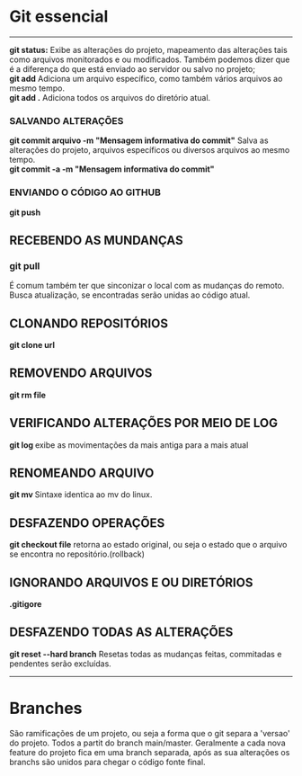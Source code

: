<h1>Git essencial</h1>
<hr>
<b>git status:</b> Exibe as alterações do projeto, mapeamento das alterações tais como arquivos monitorados e ou modificados. Também podemos dizer que é a diferença do que está enviado ao servidor ou salvo no projeto;
<br>
<b>git add</b> Adiciona um arquivo  específico, como também vários arquivos ao mesmo tempo.<br>
<b>git add .</b> Adiciona todos os arquivos do diretório atual.<br>
<h3>SALVANDO ALTERAÇÕES</h3>
<b>git commit arquivo -m "Mensagem informativa do commit"</b>  Salva as alterações do projeto, arquivos específicos ou diversos arquivos ao mesmo tempo.<br>
<b>git commit -a -m "Mensagem informativa do commit"</b>
<h3>ENVIANDO O CÓDIGO AO GITHUB</h3>
<b>git push</b> 
<h2>RECEBENDO AS MUNDANÇAS</H2>
<h3>git pull</h3>É comum também ter que sinconizar o local com as mudanças do remoto. Busca atualização, se encontradas serão unidas ao código atual.
<h2>CLONANDO REPOSITÓRIOS</H2>
<b>git clone url</b>
<h2>REMOVENDO ARQUIVOS</H2>
<b>git rm file</b>
<h2>VERIFICANDO ALTERAÇÕES POR MEIO DE LOG</H2>
<b> git log </b> exibe as movimentações da mais antiga para a mais atual
<h2>RENOMEANDO ARQUIVO</H2>
<b>git mv </b> Sintaxe identica ao mv do linux.
<h2>DESFAZENDO OPERAÇÕES</h2>
<b>git checkout file</b> retorna ao estado original, ou seja o estado que o arquivo se encontra no repositório.(rollback)
<h2>IGNORANDO ARQUIVOS E OU DIRETÓRIOS</h2>
<b>.gitigore</b>
<h2>DESFAZENDO TODAS AS ALTERAÇÕES</h2>
<b>git reset --hard branch</b> Resetas todas as mudanças feitas, commitadas e pendentes serão excluídas.
<hr>
<h1>Branches</h1>
<p>São ramificações de um projeto, ou seja a forma que o git separa a 'versao' do projeto. Todos a partit do branch main/master. Geralmente a cada nova feature do projeto fica em uma branch separada, após as sua alterações os branchs são unidos para chegar o código fonte final.</p>